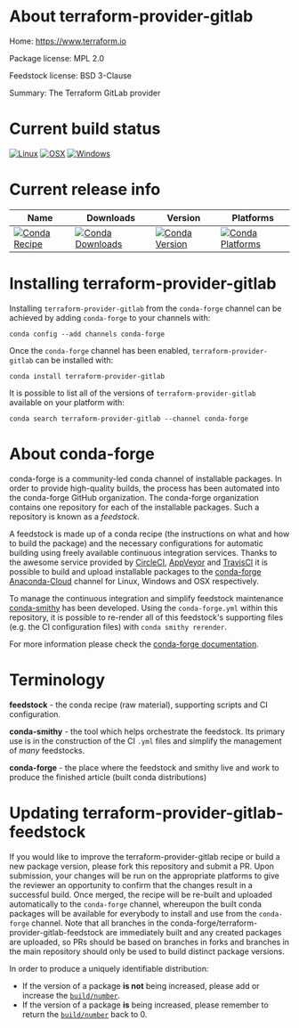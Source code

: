 About terraform-provider-gitlab
===============================

Home: https://www.terraform.io

Package license: MPL 2.0

Feedstock license: BSD 3-Clause

Summary: The Terraform GitLab provider



Current build status
====================

[![Linux](https://img.shields.io/circleci/project/github/conda-forge/terraform-provider-gitlab-feedstock/master.svg?label=Linux)](https://circleci.com/gh/conda-forge/terraform-provider-gitlab-feedstock)
[![OSX](https://img.shields.io/travis/conda-forge/terraform-provider-gitlab-feedstock/master.svg?label=macOS)](https://travis-ci.org/conda-forge/terraform-provider-gitlab-feedstock)
[![Windows](https://img.shields.io/appveyor/ci/conda-forge/terraform-provider-gitlab-feedstock/master.svg?label=Windows)](https://ci.appveyor.com/project/conda-forge/terraform-provider-gitlab-feedstock/branch/master)

Current release info
====================

| Name | Downloads | Version | Platforms |
| --- | --- | --- | --- |
| [![Conda Recipe](https://img.shields.io/badge/recipe-terraform--provider--gitlab-green.svg)](https://anaconda.org/conda-forge/terraform-provider-gitlab) | [![Conda Downloads](https://img.shields.io/conda/dn/conda-forge/terraform-provider-gitlab.svg)](https://anaconda.org/conda-forge/terraform-provider-gitlab) | [![Conda Version](https://img.shields.io/conda/vn/conda-forge/terraform-provider-gitlab.svg)](https://anaconda.org/conda-forge/terraform-provider-gitlab) | [![Conda Platforms](https://img.shields.io/conda/pn/conda-forge/terraform-provider-gitlab.svg)](https://anaconda.org/conda-forge/terraform-provider-gitlab) |

Installing terraform-provider-gitlab
====================================

Installing `terraform-provider-gitlab` from the `conda-forge` channel can be achieved by adding `conda-forge` to your channels with:

```
conda config --add channels conda-forge
```

Once the `conda-forge` channel has been enabled, `terraform-provider-gitlab` can be installed with:

```
conda install terraform-provider-gitlab
```

It is possible to list all of the versions of `terraform-provider-gitlab` available on your platform with:

```
conda search terraform-provider-gitlab --channel conda-forge
```


About conda-forge
=================

conda-forge is a community-led conda channel of installable packages.
In order to provide high-quality builds, the process has been automated into the
conda-forge GitHub organization. The conda-forge organization contains one repository
for each of the installable packages. Such a repository is known as a *feedstock*.

A feedstock is made up of a conda recipe (the instructions on what and how to build
the package) and the necessary configurations for automatic building using freely
available continuous integration services. Thanks to the awesome service provided by
[CircleCI](https://circleci.com/), [AppVeyor](http://www.appveyor.com/)
and [TravisCI](https://travis-ci.org/) it is possible to build and upload installable
packages to the [conda-forge](https://anaconda.org/conda-forge)
[Anaconda-Cloud](http://docs.anaconda.org/) channel for Linux, Windows and OSX respectively.

To manage the continuous integration and simplify feedstock maintenance
[conda-smithy](http://github.com/conda-forge/conda-smithy) has been developed.
Using the ``conda-forge.yml`` within this repository, it is possible to re-render all of
this feedstock's supporting files (e.g. the CI configuration files) with ``conda smithy rerender``.

For more information please check the [conda-forge documentation](https://conda-forge.org/docs/).

Terminology
===========

**feedstock** - the conda recipe (raw material), supporting scripts and CI configuration.

**conda-smithy** - the tool which helps orchestrate the feedstock.
                   Its primary use is in the construction of the CI ``.yml`` files
                   and simplify the management of *many* feedstocks.

**conda-forge** - the place where the feedstock and smithy live and work to
                  produce the finished article (built conda distributions)


Updating terraform-provider-gitlab-feedstock
============================================

If you would like to improve the terraform-provider-gitlab recipe or build a new
package version, please fork this repository and submit a PR. Upon submission,
your changes will be run on the appropriate platforms to give the reviewer an
opportunity to confirm that the changes result in a successful build. Once
merged, the recipe will be re-built and uploaded automatically to the
`conda-forge` channel, whereupon the built conda packages will be available for
everybody to install and use from the `conda-forge` channel.
Note that all branches in the conda-forge/terraform-provider-gitlab-feedstock are
immediately built and any created packages are uploaded, so PRs should be based
on branches in forks and branches in the main repository should only be used to
build distinct package versions.

In order to produce a uniquely identifiable distribution:
 * If the version of a package **is not** being increased, please add or increase
   the [``build/number``](http://conda.pydata.org/docs/building/meta-yaml.html#build-number-and-string).
 * If the version of a package **is** being increased, please remember to return
   the [``build/number``](http://conda.pydata.org/docs/building/meta-yaml.html#build-number-and-string)
   back to 0.